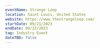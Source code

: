 ```yaml
---
eventName: Strange Loop
location: Saint Louis, United States
website: https://www.thestrangeloop.com/
startDate: 09/21/2023
endDate: 09/22/2023
tag: Industry Event
dateTBD: false
---
```

